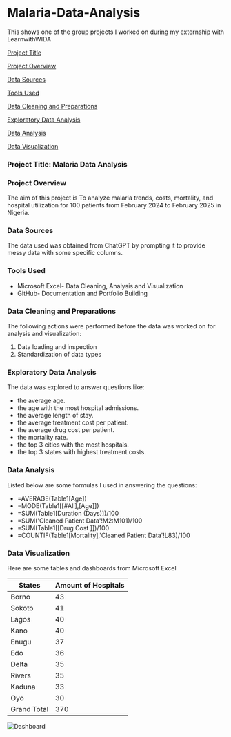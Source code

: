 # Malaria-Data-Analysis 
This shows one of the group projects I worked on during my externship with LearnwithWIDA

[Project Title](project-title)

[Project Overview](#project-overview)

[Data Sources](#data-sources)

[Tools Used](#tools-used)

[Data Cleaning and Preparations](#data-cleaning-and-preparations)

[Exploratory Data Analysis](#exploratory-data-analysis)

[Data Analysis](#data-analysis)

[Data Visualization](#data-visualization)

### Project Title: Malaria Data Analysis

### Project Overview
The aim of this project is To analyze malaria trends, costs, mortality, and hospital utilization for 100 patients from February 2024 to February 2025 in Nigeria.
### Data Sources
The data used was obtained from ChatGPT by prompting it to provide messy data with some specific columns.

### Tools Used
- Microsoft Excel- Data Cleaning, Analysis and Visualization
- GitHub- Documentation and Portfolio Building

### Data Cleaning and Preparations
The following actions were performed before the data was worked on for analysis and visualization:
1. Data loading and inspection
2. Standardization of data types

### Exploratory Data Analysis
The data was explored to answer questions like:
- the average age.
- the age with the most hospital admissions.
- the average length of stay.
- the average treatment cost per patient.
- the average drug cost per patient.
- the mortality rate.
- the top 3 cities with the most hospitals.
- the top 3 states with highest treatment costs.

### Data Analysis
Listed below are some formulas I used in answering the questions:

- =AVERAGE(Table1[Age])
- =MODE(Table1[[#All],[Age]])
- =SUM(Table1[Duration (Days)])/100
- =SUM('Cleaned Patient Data'!M2:M101)/100
- =SUM(Table1[[Drug Cost ]])/100
- =COUNTIF(Table1[Mortality],'Cleaned Patient Data'!L83)/100

### Data Visualization
Here are some tables and dashboards from Microsoft Excel

|States|Amount of Hospitals|
|------|-------------------|
|Borno|43|
|Sokoto|41|
|Lagos|40|
|Kano|40|
|Enugu|37|
|Edo|36|
|Delta|35|
|Rivers|35|
|Kaduna|33|
|Oyo|30|
|Grand Total|370|



![Dashboard](https://github.com/user-attachments/assets/3e28a676-d806-422b-be5b-08485aff0b2b)

